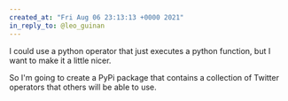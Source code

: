 ```yaml
---
created_at: "Fri Aug 06 23:13:13 +0000 2021"
in_reply_to: @leo_guinan
---
```


I could use a python operator that just executes a python function, but I want to make it a little nicer.

So I'm going to create a PyPi package that contains a collection of Twitter operators that others will be able to use.
